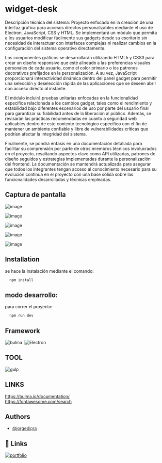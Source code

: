 # widget-desk
Descripción técnica del sistema: Proyecto enfocado en la creación de una interfaz gráfica para accesos directos personalizables mediante el uso de Electron, JavaScript, CSS y HTML. Se implementará un módulo que permita a los usuarios modificar fácilmente sus gadgets desde su escritorio sin necesidad de interactuar con interfaces complejas ni realizar cambios en la configuración del sistema operativo directamente.

Los componentes gráficos se desarrollarán utilizando HTML5 y CSS3 para crear un diseño responsive que esté alineado a las preferencias visuales personales de cada usuario, como el color primario o los patrones decorativos prefijados en la personalización. A su vez, JavaScript proporcionará interactividad dinámica dentro del panel gadget para permitir una selección y deselección rápida de las aplicaciones que se deseen abrir con acceso directo al instante.

El módulo incluirá pruebas unitarias enfocadas en la funcionalidad específica relacionada a los cambios gadget, tales como el rendimiento y estabilidad bajo diferentes escenarios de uso por parte del usuario final para garantizar su fiabilidad antes de la liberación al público. Además, se revisarán las prácticas recomendadas en cuanto a seguridad web aplicables dentro de este contexto tecnológico específico con el fin de mantener un ambiente confiable y libre de vulnerabilidades críticas que podrían afectar la integridad del sistema.

Finalmente, se pondrá énfasis en una documentación detallada para facilitar su comprensión por parte de otros miembros técnicos involucrados en el proyecto, resaltando aspectos clave como API utilizadas, patrones de diseño seguidos y estrategias implementadas durante la personalización del frontend. La documentación se mantendrá actualizada para asegurar que todos los integrantes tengan acceso al conocimiento necesario para su evolución continua en el proyecto con una base sólida sobre las funcionalidades desarrolladas y técnicas empleadas.

## Captura de pantalla


![image](https://github.com/user-attachments/assets/4d85b87f-06d2-441c-9378-40e692a51edf)

![image](https://github.com/user-attachments/assets/dd97a3ba-fffa-4dc4-be25-04ff66faadf3)

![image](https://github.com/user-attachments/assets/da536528-5353-4363-ae40-64783b2c5e46)

![image](https://github.com/user-attachments/assets/ddeddb9b-c432-4d0f-8f7e-36cf1b4b0de4)

![image](https://github.com/user-attachments/assets/2d855bfc-680f-4c6e-a29a-93e6337e8735)




## Installation
se hace la instalación mediante el comando:
```bash
  npm install
```
## modo desarrollo:
para correr el proyecto:
```bash
  npm run dev
```
## Framework 
![bulma](https://img.shields.io/badge/bulma-%23008080.svg?style=for-the-badge&logo=bulma&logoColor=white)&nbsp; ![Electron](https://img.shields.io/badge/Electron-%23303143.svg?style=for-the-badge&logo=Electron&logoColor=white)&nbsp;

## TOOL
![gulp](https://img.shields.io/badge/gulp-%23e14a4d.svg?style=for-the-badge&logo=gulp&logoColor=white)&nbsp; 

## LINKS
https://bulma.io/documentation/  
https://fontawesome.com/search

## Authors

- [@jorgedipra](https://jorgedipra.github.io/)



## 🔗 Links
[![portfolio](https://img.shields.io/badge/my_portfolio-000?style=for-the-badge&logo=ko-fi&logoColor=white)](https://jorgedipra.github.io/)
